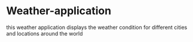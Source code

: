 # Weather-application
this weather application displays the weather condition for different cities and locations around the world
